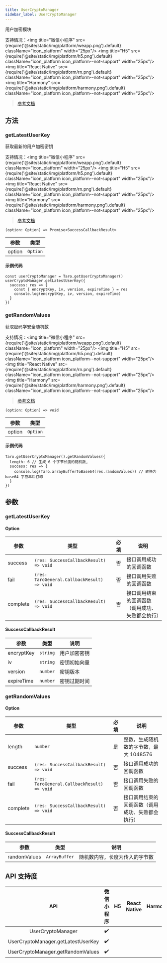 ```yaml
---
title: UserCryptoManager
sidebar_label: UserCryptoManager
---
```


用户加密模块

支持情况：<img title="微信小程序" src={require('@site/static/img/platform/weapp.png').default} className="icon_platform" width="25px"/> <img title="H5" src={require('@site/static/img/platform/h5.png').default} className="icon_platform icon_platform--not-support" width="25px"/> <img title="React Native" src={require('@site/static/img/platform/rn.png').default} className="icon_platform icon_platform--not-support" width="25px"/> <img title="Harmony" src={require('@site/static/img/platform/harmony.png').default} className="icon_platform icon_platform--not-support" width="25px"/>

> [参考文档](https://developers.weixin.qq.com/miniprogram/dev/api/base/crypto/UserCryptoManager.html)

## 方法

### getLatestUserKey

获取最新的用户加密密钥

支持情况：<img title="微信小程序" src={require('@site/static/img/platform/weapp.png').default} className="icon_platform" width="25px"/> <img title="H5" src={require('@site/static/img/platform/h5.png').default} className="icon_platform icon_platform--not-support" width="25px"/> <img title="React Native" src={require('@site/static/img/platform/rn.png').default} className="icon_platform icon_platform--not-support" width="25px"/> <img title="Harmony" src={require('@site/static/img/platform/harmony.png').default} className="icon_platform icon_platform--not-support" width="25px"/>

> [参考文档](https://developers.weixin.qq.com/miniprogram/dev/api/base/crypto/UserCryptoManager.getLatestUserKey.html)

```tsx
(option: Option) => Promise<SuccessCallbackResult>
```

| 参数 | 类型 |
| --- | --- |
| option | `Option` |

#### 示例代码

```tsx
const userCryptoManager = Taro.getUserCryptoManager()
userCryptoManager.getLatestUserKey({
  success: res => {
    const { encryptKey, iv, version, expireTime } = res
    console.log(encryptKey, iv, version, expireTime)
  }
})
```

### getRandomValues

获取密码学安全随机数

支持情况：<img title="微信小程序" src={require('@site/static/img/platform/weapp.png').default} className="icon_platform" width="25px"/> <img title="H5" src={require('@site/static/img/platform/h5.png').default} className="icon_platform icon_platform--not-support" width="25px"/> <img title="React Native" src={require('@site/static/img/platform/rn.png').default} className="icon_platform icon_platform--not-support" width="25px"/> <img title="Harmony" src={require('@site/static/img/platform/harmony.png').default} className="icon_platform icon_platform--not-support" width="25px"/>

> [参考文档](https://developers.weixin.qq.com/miniprogram/dev/api/base/crypto/UserCryptoManager.getRandomValues.html)

```tsx
(option: Option) => void
```

| 参数 | 类型 |
| --- | --- |
| option | `Option` |

#### 示例代码

```tsx
Taro.getUserCryptoManager().getRandomValues({
  length: 6 // 生成 6 个字节长度的随机数,
  success: res => {
    console.log(Taro.arrayBufferToBase64(res.randomValues)) // 转换为 base64 字符串后打印
  }
})
```

## 参数

### getLatestUserKey

#### Option

| 参数 | 类型 | 必填 | 说明 |
| --- | --- | :---: | --- |
| success | `(res: SuccessCallbackResult) => void` | 否 | 接口调用成功的回调函数 |
| fail | `(res: TaroGeneral.CallbackResult) => void` | 否 | 接口调用失败的回调函数 |
| complete | `(res: SuccessCallbackResult) => void` | 否 | 接口调用结束的回调函数（调用成功、失败都会执行） |

#### SuccessCallbackResult

| 参数 | 类型 | 说明 |
| --- | --- | --- |
| encryptKey | `string` | 用户加密密钥 |
| iv | `string` | 密钥初始向量 |
| version | `number` | 密钥版本 |
| expireTime | `number` | 密钥过期时间 |

### getRandomValues

#### Option

| 参数 | 类型 | 必填 | 说明 |
| --- | --- | :---: | --- |
| length | `number` | 是 | 整数，生成随机数的字节数，最大 1048576 |
| success | `(res: SuccessCallbackResult) => void` | 否 | 接口调用成功的回调函数 |
| fail | `(res: TaroGeneral.CallbackResult) => void` | 否 | 接口调用失败的回调函数 |
| complete | `(res: SuccessCallbackResult) => void` | 否 | 接口调用结束的回调函数（调用成功、失败都会执行） |

#### SuccessCallbackResult

| 参数 | 类型 | 说明 |
| --- | --- | --- |
| randomValues | `ArrayBuffer` | 随机数内容，长度为传入的字节数 |

## API 支持度

| API | 微信小程序 | H5 | React Native | Harmony |
| :---: | :---: | :---: | :---: | :---: |
| UserCryptoManager | ✔️ |  |  |  |
| UserCryptoManager.getLatestUserKey | ✔️ |  |  |  |
| UserCryptoManager.getRandomValues | ✔️ |  |  |  |
